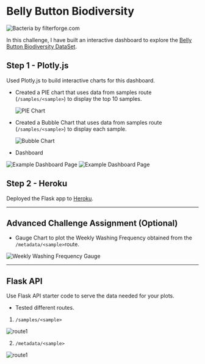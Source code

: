 # Belly Button Biodiversity

![Bacteria by filterforge.com](Images/bacteria_by_filterforgedotcom.jpg)

In this challenge, I have built an interactive dashboard to explore the [Belly Button Biodiversity DataSet](http://robdunnlab.com/projects/belly-button-biodiversity/).

## Step 1 - Plotly.js

Used Plotly.js to build interactive charts for this dashboard.

* Created a PIE chart that uses data from samples route (`/samples/<sample>`) to display the top 10 samples.

  ![PIE Chart](Images/pie-chart.png)

* Created a Bubble Chart that uses data from samples route (`/samples/<sample>`) to display each sample.

  ![Bubble Chart](Images/bubble_chart.png)

* Dashboard

![Example Dashboard Page](Images/dashboard_part1.png)
![Example Dashboard Page](Images/dashboard_part2.png)

## Step 2 - Heroku

Deployed the  Flask app to [Heroku](https://belly-button-dash-app.herokuapp.com/).

- - -

## Advanced Challenge Assignment (Optional)

* Gauge Chart to plot the Weekly Washing Frequency obtained from the `/metadata/<sample>`route.

![Weekly Washing Frequency Gauge](Images/gauge.png)

- - -

## Flask API

Use Flask API starter code to serve the data needed for your plots.

* Tested different routes.

1. ```/samples/<sample>```

![route1](Images/route1-2.png)

2. ```/metadata/<sample>```

![route1](Images/route2-2.png)


